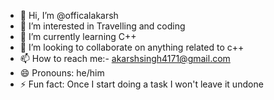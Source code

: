 - 👋 Hi, I’m @officalakarsh
- 👀 I’m interested in Travelling and coding
- 🌱 I’m currently learning C++
- 💞️ I’m looking to collaborate on anything related to c++
- 📫 How to reach me:- akarshsingh4171@gmail.com
- 😄 Pronouns: he/him
- ⚡ Fun fact: Once I start doing a task I won't leave it undone 

<!---
officalakarsh/officalakarsh is a ✨ special ✨ repository because its `README.md` (this file) appears on your GitHub profile.
You can click the Preview link to take a look at your changes.
--->
